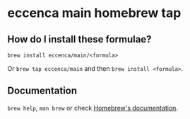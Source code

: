 # eccenca main homebrew tap

## How do I install these formulae?

`brew install eccenca/main/<formula>`

Or `brew tap eccenca/main` and then `brew install <formula>`.

## Documentation

`brew help`, `man brew` or check [Homebrew's documentation](https://docs.brew.sh).

